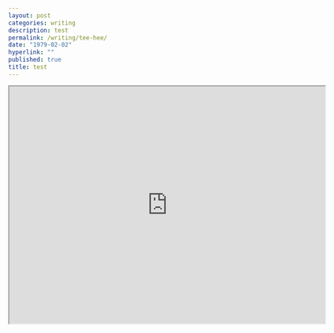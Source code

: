 ```yaml
---
layout: post
categories: writing
description: test
permalink: /writing/tee-hee/
date: "1979-02-02"
hyperlink: ""
published: true
title: test
---
```


<iframe src="https://drive.google.com/file/d/0B8aGkJVsdqiJVElJMWV2VXFEbDg/preview" width="640" height="480"></iframe>
